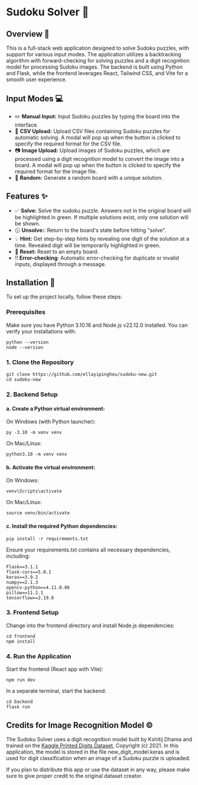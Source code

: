 # Sudoku Solver 🔎

## Overview 📜
This is a full-stack web application designed to solve Sudoku puzzles, with support for various input modes. The application utilizes a backtracking algorithm with forward-checking for solving puzzles and a digit recognition model for processing Sudoku images. The backend is built using Python and Flask, while the frontend leverages React, Tailwind CSS, and Vite for a smooth user experience.

## Input Modes 💻
* ✏️ **Manual Input:** Input Sudoku puzzles by typing the board into the interface.
* 📄 **CSV Upload:** Upload CSV files containing Sudoku puzzles for automatic solving. A modal will pop up when the button is clicked to specify the required format for the CSV file.
* 📷 **Image Upload:** Upload images of Sudoku puzzles, which are processed using a digit recognition model to convert the image into a board. A modal will pop up when the button is clicked to specify the required format for the image file.
* 🔮 **Random:** Generate a random board with a unique solution.

## Features ✨
* ✅ **Solve:** Solve the sudoku puzzle. Answers not in the original board will be highlighted in green. If multiple solutions exist, only one solution will be shown.
* 🕥 **Unsolve:**: Return to the board's state before hitting "solve".
* 💡 **Hint:** Get step-by-step hints by revealing one digit of the solution at a time. Revealed digit will be temporarily highlighted in green.
* 🧹 **Reset:** Reset to an empty board.
* ‼️ **Error-checking**: Automatic error-checking for duplicate or invalid inputs, displayed through a message.

## Installation 🔧
To set up the project locally, follow these steps:

### Prerequisites
Make sure you have Python 3.10.16 and Node.js v22.12.0 installed. You can verify your installations with:

```
python --version
node --version
```
### 1. Clone the Repository
```
git clone https://github.com/ellayipinghou/sudoku-new.git
cd sudoku-new
```

### 2. Backend Setup
#### a. Create a Python virtual environment:
On Windows (with Python launcher):
```
py -3.10 -m venv venv
```

On Mac/Linux:
```
python3.10 -m venv venv
```
#### b. Activate the virtual environment:

On Windows:
```
venv\Scripts\activate
```

On Mac/Linux:

```
source venv/bin/activate
```
#### c. Install the required Python dependencies:
```
pip install -r requirements.txt
```

Ensure your requirements.txt contains all necessary dependencies, including:
```
Flask==3.1.1
flask-cors==5.0.1
keras==3.9.2
numpy==2.1.3
opencv-python==4.11.0.86
pillow==11.2.1
tensorflow==2.19.0
```
### 3. Frontend Setup
Change into the frontend directory and install Node.js dependencies:
```
cd frontend
npm install
```

### 4. Run the Application
Start the frontend (React app with Vite):
```
npm run dev
```

In a separate terminal, start the backend:

```
cd backend
flask run
```

## Credits for Image Recognition Model ©️
The Sudoku Solver uses a digit recognition model built by Kshitij Dhama and trained on the [Kaggle Printed Digits Dataset](https://www.kaggle.com/datasets/kshitijdhama/printed-digits-dataset), Copyright (c) 2021. In this application, the model is stored in the file new_digit_model.keras and is used for digit classification when an image of a Sudoku puzzle is uploaded.

If you plan to distribute this app or use the dataset in any way, please make sure to give proper credit to the original dataset creator.


